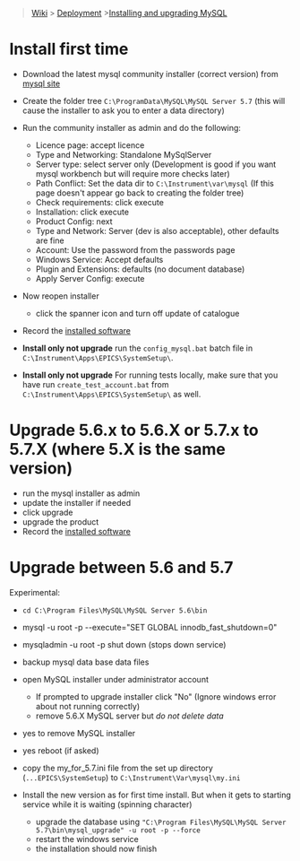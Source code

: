 > [Wiki](Home) > [Deployment](Deployment) >[Installing and upgrading MySQL](Installing-and-Upgrading-MySQL)

# Install first time

- Download the latest mysql community installer (correct version) from [mysql site](https://dev.mysql.com/downloads/mysql/)
- Create the folder tree `C:\ProgramData\MySQL\MySQL Server 5.7` (this will cause the installer to ask you to enter a data directory)
- Run the community installer as admin and do the following:
    - Licence page: accept licence
    - Type and Networking: Standalone MySqlServer
    - Server type: select server only (Development is good if you want mysql workbench but will require more checks later)
    - Path Conflict: Set the data dir to `C:\Instrument\var\mysql` (If this page doesn't appear go back to creating the folder tree)
    - Check requirements: click execute
    - Installation: click execute
    - Product Config: next
    - Type and Network: Server (dev is also acceptable), other defaults are fine
    - Account: Use the password from the passwords page
    - Windows Service: Accept defaults
    - Plugin and Extensions: defaults (no document database)
    - Apply Server Config: execute
- Now reopen installer
    - click the spanner icon and turn off update of catalogue
- Record the [installed software](https://github.com/ISISComputingGroup/IBEX/wiki/installed-software)

- **Install only not upgrade** run the `config_mysql.bat` batch file in `C:\Instrument\Apps\EPICS\SystemSetup\`.
- **Install only not upgrade** For running tests locally, make sure that you have run `create_test_account.bat` from `C:\Instrument\Apps\EPICS\SystemSetup\` as well.

# Upgrade 5.6.x to 5.6.X or 5.7.x to 5.7.X (where 5.X is the same version)

- run the mysql installer as admin
- update the installer if needed
- click upgrade
- upgrade the product
- Record the [installed software](https://github.com/ISISComputingGroup/IBEX/wiki/installed-software)

# Upgrade between 5.6 and 5.7

Experimental:

- `cd C:\Program Files\MySQL\MySQL Server 5.6\bin`
- mysql -u root -p --execute="SET GLOBAL innodb_fast_shutdown=0"
- mysqladmin -u root -p shut
down (stops down service)
- backup mysql data base data files

- open MySQL installer under administrator account
  - If prompted to upgrade installer click "No" (Ignore windows error about not running correctly)
  - remove 5.6.X MySQL server but *do not delete data*
- yes to remove MySQL installer
- yes reboot (if asked)
- copy the my_for_5.7.ini file from the set up directory (`...EPICS\SystemSetup`) to `C:\Instrument\Var\mysql\my.ini`
- Install the new version as for first time install. But when it gets to starting service while it is waiting (spinning character)
    - upgrade the database using `"C:\Program Files\MySQL\MySQL Server 5.7\bin\mysql_upgrade" -u root -p --force`
    - restart the windows service
    - the installation should now finish
